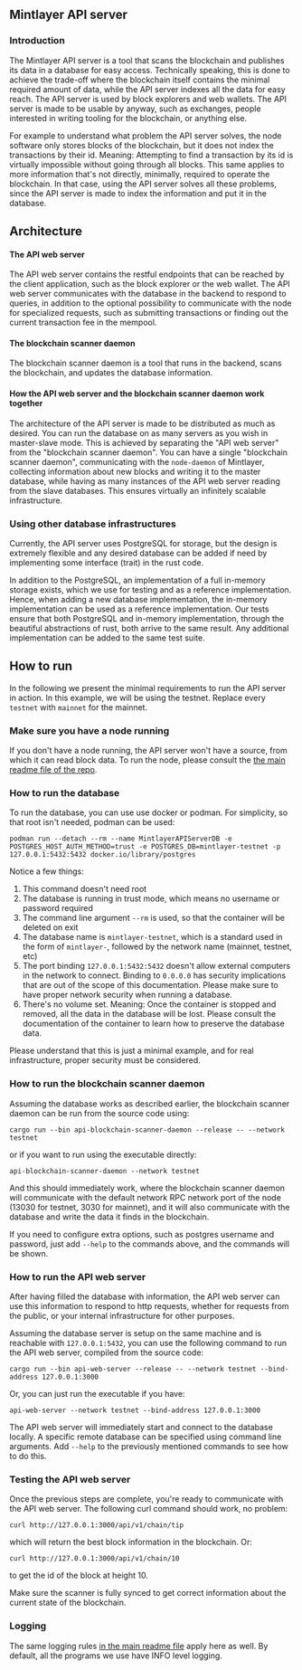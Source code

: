## Mintlayer API server

### Introduction

The Mintlayer API server is a tool that scans the blockchain and publishes its data in a database for easy access. Technically speaking, this is done to achieve the trade-off where the blockchain itself contains the minimal required amount of data, while the API server indexes all the data for easy reach. The API server is used by block explorers and web wallets. The API server is made to be usable by anyway, such as exchanges, people interested in writing tooling for the blockchain, or anything else.

For example to understand what problem the API server solves, the node software only stores blocks of the blockchain, but it does not index the transactions by their id. Meaning: Attempting to find a transaction by its id is virtually impossible without going through all blocks. This same applies to more information that's not directly, minimally, required to operate the blockchain. In that case, using the API server solves all these problems, since the API server is made to index the information and put it in the database.

## Architecture

#### The API web server

The API web server contains the restful endpoints that can be reached by the client application, such as the block explorer or the web wallet. The API web server communicates with the database in the backend to respond to queries, in addition to the optional possibility to communicate with the node for specialized requests, such as submitting transactions or finding out the current transaction fee in the mempool.

#### The blockchain scanner daemon

The blockchain scanner daemon is a tool that runs in the backend, scans the blockchain, and updates the database information.

#### How the API web server and the blockchain scanner daemon work together

The architecture of the API server is made to be distributed as much as desired. You can run the database on as many servers as you wish in master-slave mode. This is achieved by separating the "API web server" from the "blockchain scanner daemon". You can have a single "blockchain scanner daemon", communicating with the `node-daemon` of Mintlayer, collecting information about new blocks and writing it to the master database, while having as many instances of the API web server reading from the slave databases. This ensures virtually an infinitely scalable infrastructure.

### Using other database infrastructures

Currently, the API server uses PostgreSQL for storage, but the design is extremely flexible and any desired database can be added if need by implementing some interface (trait) in the rust code.

In addition to the PostgreSQL, an implementation of a full in-memory storage exists, which we use for testing and as a reference implementation. Hence, when adding a new database implementation, the in-memory implementation can be used as a reference implementation. Our tests ensure that both PostgreSQL and in-memory implementation, through the beautiful abstractions of rust, both arrive to the same result. Any additional implementation can be added to the same test suite.

## How to run

In the following we present the minimal requirements to run the API server in action. In this example, we will be using the testnet. Replace every `testnet` with `mainnet` for the mainnet.

### Make sure you have a node running

If you don't have a node running, the API server won't have a source, from which it can read block data. To run the node, please consult the [the main readme file of the repo](/README.md).

### How to run the database

To run the database, you can use use docker or podman. For simplicity, so that root isn't needed, podman can be used:

```
podman run --detach --rm --name MintlayerAPIServerDB -e POSTGRES_HOST_AUTH_METHOD=trust -e POSTGRES_DB=mintlayer-testnet -p 127.0.0.1:5432:5432 docker.io/library/postgres
```

Notice a few things:

1. This command doesn't need root
2. The database is running in trust mode, which means no username or password required
3. The command line argument `--rm` is used, so that the container will be deleted on exit
4. The database name is `mintlayer-testnet`, which is a standard used in the form of `mintlayer-`, followed by the network name (mainnet, testnet, etc)
5. The port binding `127.0.0.1:5432:5432` doesn't allow external computers in the network to connect. Binding to `0.0.0.0` has security implications that are out of the scope of this documentation. Please make sure to have proper network security when running a database.
6. There's no volume set. Meaning: Once the container is stopped and removed, all the data in the database will be lost. Please consult the documentation of the container to learn how to preserve the database data.

Please understand that this is just a minimal example, and for real infrastructure, proper security must be considered.

### How to run the blockchain scanner daemon

Assuming the database works as described earlier, the blockchain scanner daemon can be run from the source code using:

```
cargo run --bin api-blockchain-scanner-daemon --release -- --network testnet
```

or if you want to run using the executable directly:

```
api-blockchain-scanner-daemon --network testnet
```

And this should immediately work, where the blockchain scanner daemon will communicate with the default network RPC network port of the node (13030 for testnet, 3030 for mainnet), and it will also communicate with the database and write the data it finds in the blockchain.

If you need to configure extra options, such as postgres username and password, just add `--help` to the commands above, and the commands will be shown.

### How to run the API web server

After having filled the database with information, the API web server can use this information to respond to http requests, whether for requests from the public, or your internal infrastructure for other purposes.

Assuming the database server is setup on the same machine and is reachable with `127.0.0.1:5432`, you can use the following command to run the API web server, compiled from the source code:

```
cargo run --bin api-web-server --release -- --network testnet --bind-address 127.0.0.1:3000
```

Or, you can just run the executable if you have:

```
api-web-server --network testnet --bind-address 127.0.0.1:3000
```

The API web server will immediately start and connect to the database locally. A specific remote database can be specified using command line arguments. Add `--help` to the previously mentioned commands to see how to do this.

### Testing the API web server

Once the previous steps are complete, you're ready to communicate with the API web server. The following curl command should work, no problem:

```
curl http://127.0.0.1:3000/api/v1/chain/tip
```

which will return the best block information in the blockchain. Or:

```
curl http://127.0.0.1:3000/api/v1/chain/10
```

to get the id of the block at height 10.

Make sure the scanner is fully synced to get correct information about the current state of the blockchain.

### Logging

The same logging rules [in the main readme file](/README.md) apply here as well. By default, all the programs we use have INFO level logging.
